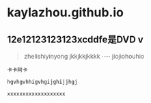 ﻿# kaylazhou.github.io
## 12e12123123123xcddfe是DVD v

> zhelishiyinyong
jkkjkkjkkkk
·····
jiojiohouhio
~~~~jiujjkk~
卡卡阿卡

hgvhgvhhigvhgijghijjhgj

xxxxxxxxxxxxxxxxxxx
